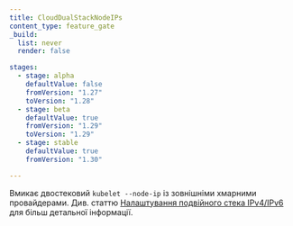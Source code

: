 ```yaml
---
title: CloudDualStackNodeIPs
content_type: feature_gate
_build:
  list: never
  render: false

stages:
  - stage: alpha
    defaultValue: false
    fromVersion: "1.27"
    toVersion: "1.28"
  - stage: beta
    defaultValue: true
    fromVersion: "1.29"
    toVersion: "1.29"
  - stage: stable
    defaultValue: true
    fromVersion: "1.30"

---
```

Вмикає двостековий `kubelet --node-ip` із зовнішніми хмарними провайдерами. Див. статтю [Налаштування подвійного стека IPv4/IPv6](/docs/concepts/services-networking/dual-stack/#configure-ipv4-ipv6-dual-stack)
для більш детальної інформації.

